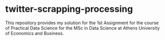 # twitter-scrapping-processing
This repository provides my solution for the 1st Assignment for the course of Practical Data Science for the MSc in Data Science at Athens University of Economics and Business.
